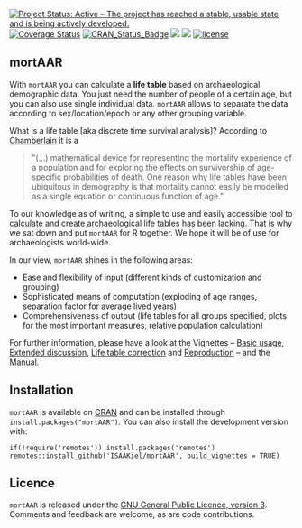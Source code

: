 [![Project Status: Active – The project has reached a stable, usable state and is being actively developed.](https://www.repostatus.org/badges/latest/active.svg)](https://www.repostatus.org/#active)
[![Coverage Status](https://img.shields.io/codecov/c/github/ISAAKiel/mortAAR/master.svg)](https://app.codecov.io/github/ISAAKiel/mortAAR?branch=master)
[![CRAN\_Status\_Badge](https://www.r-pkg.org/badges/version/mortAAR)](https://CRAN.R-project.org/package=mortAAR)
[![](https://cranlogs.r-pkg.org/badges/mortAAR)](https://CRAN.R-project.org/package=mortAAR)
[![](https://cranlogs.r-pkg.org/badges/grand-total/mortAAR)](https://CRAN.R-project.org/package=mortAAR)
[![license](https://img.shields.io/badge/license-GPL%203-B50B82.svg)](https://www.r-project.org/Licenses/GPL-3)

mortAAR
-------

With `mortAAR` you can calculate a **life table** based on archaeological demographic data. You just need the number of people of a certain age, but you can also use single individual data. `mortAAR` allows to separate the data according to sex/location/epoch or any other grouping variable.

What is a life table [aka discrete time survival analysis]? According to [Chamberlain](https://books.google.de/books?id=nG5FoO_becAC&lpg=PA27&ots=LG0b_xrx6O&dq=life%20table%20archaeology&pg=PA27#v=onepage&q&f=false) it is a

> "(...) mathematical device for representing the mortality experience of a population and for exploring the effects on survivorship of age-specific probabilities of death. One reason why life tables have been ubiquitous in demography is that mortality cannot easily be modelled as a single equation or continuous function of age."

To our knowledge as of writing, a simple to use and easily accessible tool to calculate and create archaeological life tables has been lacking. That is why we sat down and put `mortAAR` for R together. We hope it will be of use for archaeologists world-wide.

In our view, `mortAAR` shines in the following areas:

- Ease and flexibility of input (different kinds of customization and grouping)
- Sophisticated means of computation (exploding of age ranges, separation factor for average lived years)
- Comprehensiveness of output (life tables for all groups specified, plots for the most important measures, relative population calculation)

For further information, please have a look at the Vignettes – [Basic usage](https://CRAN.R-project.org/package=mortAAR/vignettes/mortAAR_vignette-1.html), [Extended discussion](https://CRAN.R-project.org/package=mortAAR/vignettes/mortAAR_vignette_extended.html), [Life table correction](https://CRAN.R-project.org/package=mortAAR/vignettes/mortAAR_vignette_lt_correction.html) and [Reproduction](https://CRAN.R-project.org/package=mortAAR/vignettes/mortAAR_vignette_reproduction.html) – and the [Manual](https://CRAN.R-project.org/package=mortAAR/mortAAR.pdf). 

Installation
------------

`mortAAR` is available on [CRAN](https://CRAN.R-project.org/package=mortAAR) and can be installed through `install.packages("mortAAR")`. You can also install the development version with:

```
if(!require('remotes')) install.packages('remotes')
remotes::install_github('ISAAKiel/mortAAR', build_vignettes = TRUE)
```

Licence
-------

`mortAAR` is released under the [GNU General Public Licence, version 3](https://www.r-project.org/Licenses/GPL-3). Comments and feedback are welcome, as are code contributions.
